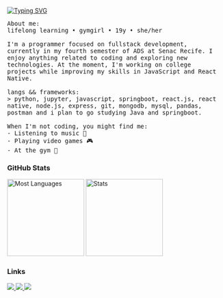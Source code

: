 <p float="left">
<a href="https://git.io/typing-svg"><img src="https://readme-typing-svg.demolab.com?font=Fira+Code&pause=1000&color=CCF727&random=false&width=500&height=40&lines=Hey%2F+I'm+Gabriela.+I'm+into+programming." alt="Typing SVG" /></a>
</p>

<samp>
       About me:
      <br>
      lifelong learning ➧ gymgirl ➧ 19y ➧ she/her
      <br>
       <br>
             I'm a programmer focused on fullstack development, currently in my fourth semester of ADS at Senac Recife. I enjoy anything related to coding and exploring new technologies. At the moment, I'm working on college projects while improving my skills in JavaScript and React Native.
       <br>
       <br>
      langs && frameworks:<br>
          > python, jupyter, javascript, springboot, react.js, react native, node.js, express, git, mongodb, mysql, pandas, postman and i plan to go studying Java and springboot.
      <br>
    <br>
    When I'm not coding, you might find me:
      <br>
      - Listening to music 🎵
      <br>
      - Playing video games 🎮
     <br>
      - At the gym 💪
      <br />
</samp>
<h3 align="left"> GitHub Stats</h3>
<div align="left">
  <img height="180em" src="https://github-readme-stats.vercel.app/api/top-langs/?username=Gabipsn11&theme=chartreuse-dark&title_color=fff&text_color=fff&layout=compact&langs_count=7&hide_border=true" alt="Most Languages" />
  
  <img height="180em" src="https://github-readme-stats.vercel.app/api?username=Gabipsn11&show_icons=true&theme=chartreuse-dark&title_color=fff&text_color=fff&hide_border=true&count_private=true" alt="Stats" />
</div>

<h3 align="left"> Links</h3>
<div>
    <a target='_blank' href="https://www.instagram.com/gabrielap11res/">
        <img src="https://img.shields.io/badge/Instagram-E4405F?style=for-the-badge&logo=instagram&logoColor=white">
    </a>
    <a target='_blank' href="https://www.linkedin.com/in/gabriela-pires-7787b6279/">
        <img src="https://img.shields.io/badge/LinkedIn-0077B5?style=for-the-badge&logo=linkedin&logoColor=white">
    </a>
    <a href="https://open.spotify.com/user/31o4dqeazibwhhl2arsyocamg4vi?si=ce258ffc0ac74f6b" target="_blank">
    <img src="https://img.shields.io/badge/Spotify-1DB954?style=for-the-badge&logo=spotify&logoColor=white">
    </a>
</div>

